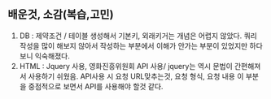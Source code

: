 ## 배운것, 소감(복습,고민)
1. DB : 제약조건 / 테이블 생성해서 기본키, 외래키거는 개념은 어렵지 않았다. 쿼리 작성을 많이 해보지 않아서 작성하는 부분에서 이해가 안가는 부분이 있었지만 하다보니 익숙해졌다.
2. HTML : Jquery 사용, 영화진흥위원회 API 사용/ jquery는 역시 문법이 간편해져서 사용하기 쉬웠음. API사용 시 요청 URL맞추는것, 요청 형식, 요청 내용 이 부분을 중점적으로 보면서 API를 사용해야 할것 같다.
